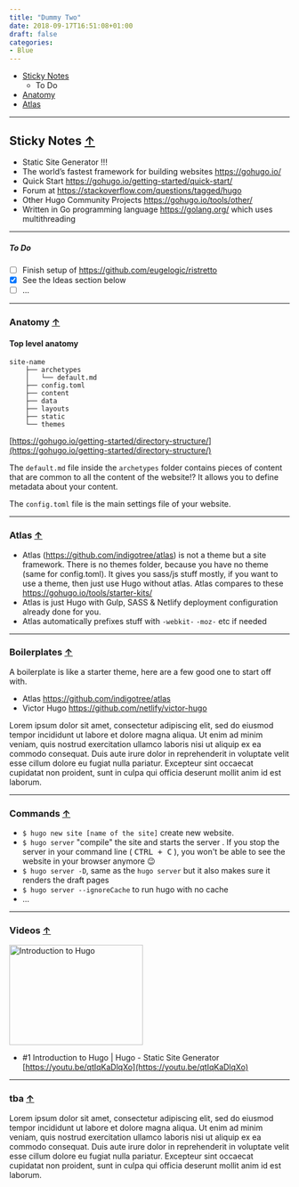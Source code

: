 ```yaml
---
title: "Dummy Two"
date: 2018-09-17T16:51:08+01:00
draft: false
categories:
- Blue
---
```


- [Sticky Notes](#sticky-notes)
  - To Do
- [Anatomy](#anatomy)
- [Atlas](#atlas)

---
## <a name="sticky-notes">Sticky Notes</a> <a href="#top">&uarr;</a>
- Static Site Generator !!!
- The world’s fastest framework for building websites https://gohugo.io/
- Quick Start https://gohugo.io/getting-started/quick-start/
- Forum at https://stackoverflow.com/questions/tagged/hugo
- Other Hugo Community Projects https://gohugo.io/tools/other/
- Written in Go programming language https://golang.org/ which uses multithreading

---
##### To Do
- [ ] Finish setup of https://github.com/eugelogic/ristretto
- [X] See the Ideas section below
- [ ] ...

---
### <a name="anatomy">Anatomy</a> <a href="#top">&uarr;</a>

#### Top level anatomy
```
site-name
    ├── archetypes
    │   └── default.md
    ├── config.toml
    ├── content
    ├── data
    ├── layouts
    ├── static
    └── themes
```
[https://gohugo.io/getting-started/directory-structure/](https://gohugo.io/getting-started/directory-structure/)

The `default.md` file inside the `archetypes` folder contains pieces of content that are common to all the content of the website!? It allows you to define metadata about your content.

The `config.toml` file is the main settings file of your website.

---
### <a name="atlas">Atlas</a> <a href="#top">&uarr;</a>
- Atlas (https://github.com/indigotree/atlas) is not a theme but a site framework. There is no themes folder, because you have no theme (same for config.toml). It gives you sass/js stuff mostly, if you want to use a theme, then just use Hugo without atlas. Atlas compares to these https://gohugo.io/tools/starter-kits/
- Atlas is just Hugo with Gulp, SASS & Netlify deployment configuration already done for you.
- Atlas automatically prefixes stuff with `-webkit-` `-moz-` etc if needed

---
### <a name="boilerplates">Boilerplates</a> <a href="#top">&uarr;</a>
A boilerplate is like a starter theme, here are a few good one to start off with.
- Atlas https://github.com/indigotree/atlas
- Victor Hugo https://github.com/netlify/victor-hugo

Lorem ipsum dolor sit amet, consectetur adipiscing elit, sed do eiusmod tempor incididunt ut labore et dolore magna aliqua. Ut enim ad minim veniam, quis nostrud exercitation ullamco laboris nisi ut aliquip ex ea commodo consequat. Duis aute irure dolor in reprehenderit in voluptate velit esse cillum dolore eu fugiat nulla pariatur. Excepteur sint occaecat cupidatat non proident, sunt in culpa qui officia deserunt mollit anim id est laborum.

---
### <a name="commands">Commands</a> <a href="#top">&uarr;</a>
- `$ hugo new site [name of the site]` create new website.
- `$ hugo server` "compile" the site and starts the server . If you stop the server in your command line ( <kbd>CTRL + C</kbd> ), you won't be able to see the website in your browser anymore :wink:
- `$ hugo server -D`, same as the `hugo server` but it also makes sure it renders the draft pages
- `$ hugo server --ignoreCache` to run hugo with no cache
- ...

---
### <a name="videos">Videos</a> <a href="#top">&uarr;</a>
<a href="https://www.youtube.com/watch?v=qtIqKaDlqXo&list=PLLAZ4kZ9dFpOnyRlyS-liKL5ReHDcj4G3" ><img src="http://img.youtube.com/vi/qtIqKaDlqXo/0.jpg"
alt="Introduction to Hugo" width="240" height="180" /></a>

- \#1 Introduction to Hugo | Hugo - Static Site Generator
[https://youtu.be/qtIqKaDlqXo](https://youtu.be/qtIqKaDlqXo)

---
### <a name="tba">tba</a> <a href="#top">&uarr;</a>
Lorem ipsum dolor sit amet, consectetur adipiscing elit, sed do eiusmod tempor incididunt ut labore et dolore magna aliqua. Ut enim ad minim veniam, quis nostrud exercitation ullamco laboris nisi ut aliquip ex ea commodo consequat. Duis aute irure dolor in reprehenderit in voluptate velit esse cillum dolore eu fugiat nulla pariatur. Excepteur sint occaecat cupidatat non proident, sunt in culpa qui officia deserunt mollit anim id est laborum.
